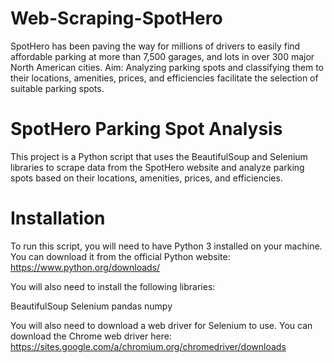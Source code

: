 # Web-Scraping-SpotHero
SpotHero has been paving the way for millions of drivers to easily find affordable parking at more than 7,500 garages, and lots in over 300 major North American cities. Aim: Analyzing parking spots and classifying them to their locations, amenities, prices, and efficiencies facilitate the selection of suitable parking spots.

# SpotHero Parking Spot Analysis
This project is a Python script that uses the BeautifulSoup and Selenium libraries to scrape data from the SpotHero website and analyze parking spots based on their locations, amenities, prices, and efficiencies.

# Installation
To run this script, you will need to have Python 3 installed on your machine. You can download it from the official Python website: https://www.python.org/downloads/

You will also need to install the following libraries:

BeautifulSoup
Selenium
pandas
numpy

You will also need to download a web driver for Selenium to use. You can download the Chrome web driver here: https://sites.google.com/a/chromium.org/chromedriver/downloads
